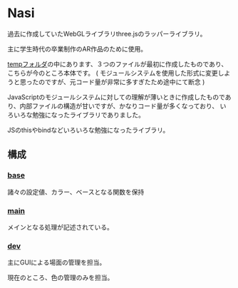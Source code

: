 # Nasi

過去に作成していたWebGLライブラリthree.jsのラッパーライブラリ。

主に学生時代の卒業制作のAR作品のために使用。

[tempフォルダ](https://github.com/nasikusa/Nasi/tree/master/src/temp)の中にあります、３つのファイルが最初に作成したものであり、
こちらが今のところ本体です。
( モジュールシステムを使用した形式に変更しようと思ったのですが、元コード量が非常に多すぎたため途中にて断念 )

JavaScriptのモジュールシステムに対しての理解が薄いときに作成したものであり、内部ファイルの構造が甘いですが、かなりコード量が多くなっており、
いろいろな勉強になったライブラリでありました。

JSのthisやbindなどいろいろな勉強になったライブラリ。

## 構成

### [base](https://github.com/nasikusa/Nasi/blob/master/src/temp/base.js)

諸々の設定値、カラー、ベースとなる関数を保持

### [main](https://github.com/nasikusa/Nasi/blob/master/src/temp/main.js)

メインとなる処理が記述されている。

### [dev](https://github.com/nasikusa/Nasi/blob/master/src/temp/dev.js)

主にGUIによる場面の管理を担当。

現在のところ、色の管理のみを担当。
